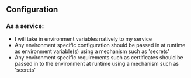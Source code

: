 ## Configuration

### As a service:

* I will take in environment variables natively to my service
* Any environment specific configuration should be passed in at runtime as environment variable(s) using a mechanism such as 'secrets'
* Any environment specific requirements such as certificates should be passed in to the environment at runtime using a mechanism such as 'secrets'

